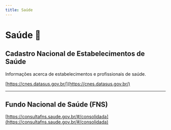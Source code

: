 ```yaml
---
title: Saúde
---
```

# Saúde 🏥
## Cadastro Nacional de Estabelecimentos de Saúde
Informações acerca de estabelecimentos e profissionais de saúde.

[https://cnes.datasus.gov.br/](https://cnes.datasus.gov.br/)

---
## Fundo Nacional de Saúde (FNS)
[https://consultafns.saude.gov.br/#/consolidada](https://consultafns.saude.gov.br/#/consolidada)